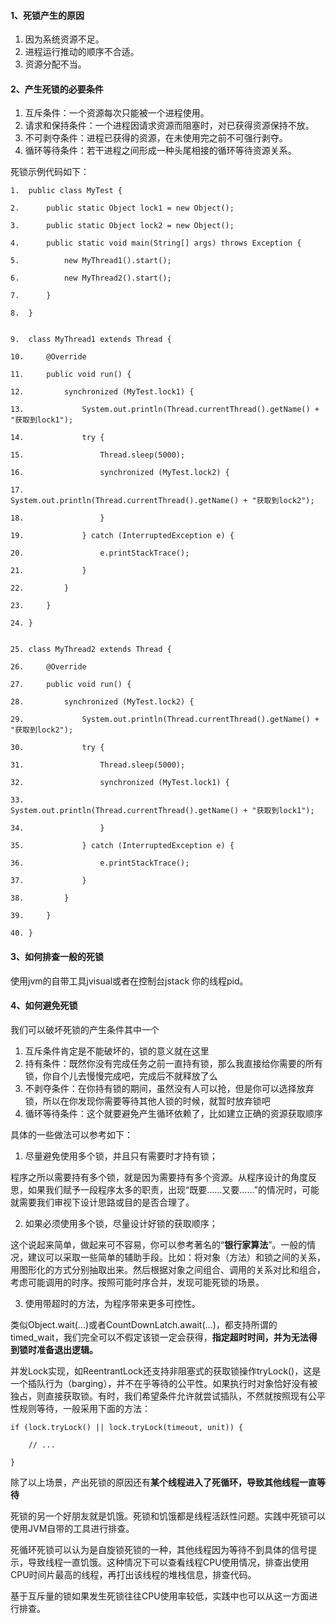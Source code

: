 #### 1、死锁产生的原因

1. 因为系统资源不足。
2. 进程运行推动的顺序不合适。
3. 资源分配不当。



#### 2、产生死锁的必要条件

1. 互斥条件：一个资源每次只能被一个进程使用。
2. 请求和保持条件：一个进程因请求资源而阻塞时，对已获得资源保持不放。
3. 不可剥夺条件：进程已获得的资源，在未使用完之前不可强行剥夺。
4. 循环等待条件：若干进程之间形成一种头尾相接的循环等待资源关系。



死锁示例代码如下：

```
1.  public class MyTest {  

2.      public static Object lock1 = new Object();  

3.      public static Object lock2 = new Object();  

4.      public static void main(String[] args) throws Exception {  

5.          new MyThread1().start();  

6.          new MyThread2().start();  

7.      }  

8.  }  


9.  class MyThread1 extends Thread {  

10.     @Override  

11.     public void run() {  

12.         synchronized (MyTest.lock1) {  

13.             System.out.println(Thread.currentThread().getName() + "获取到lock1");  

14.             try {  

15.                 Thread.sleep(5000);  

16.                 synchronized (MyTest.lock2) {  

17.                     System.out.println(Thread.currentThread().getName() + "获取到lock2");  

18.                 }  

19.             } catch (InterruptedException e) {  

20.                 e.printStackTrace();  

21.             }  

22.         }  

23.     }  

24. }  


25. class MyThread2 extends Thread {  

26.     @Override  

27.     public void run() {  

28.         synchronized (MyTest.lock2) {  

29.             System.out.println(Thread.currentThread().getName() + "获取到lock2");  

30.             try {  

31.                 Thread.sleep(5000);  

32.                 synchronized (MyTest.lock1) {  

33.                     System.out.println(Thread.currentThread().getName() + "获取到lock1");  

34.                 }  

35.             } catch (InterruptedException e) {  

36.                 e.printStackTrace();  

37.             }  

38.         }  

39.     }  

40. }  
```



#### 3、如何排查一般的死锁

使用jvm的自带工具jvisual或者在控制台jstack 你的线程pid。



#### 4、如何避免死锁

我们可以破坏死锁的产生条件其中一个

1. 互斥条件肯定是不能破坏的，锁的意义就在这里
2. 持有条件：既然你没有完成任务之前一直持有锁，那么我直接给你需要的所有锁，你自个儿去慢慢完成吧，完成后不就释放了么
3. 不剥夺条件：在你持有锁的期间，虽然没有人可以抢，但是你可以选择放弃锁，所以在你发现你需要等待其他人锁的时候，就暂时放弃锁吧
4. 循环等待条件：这个就要避免产生循环依赖了，比如建立正确的资源获取顺序



具体的一些做法可以参考如下：

1. 尽量避免使用多个锁，并且只有需要时才持有锁；

程序之所以需要持有多个锁，就是因为需要持有多个资源。从程序设计的角度反思，如果我们赋予一段程序太多的职责，出现“既要……又要……”的情况时，可能就需要我们审视下设计思路或目的是否合理了。



2. 如果必须使用多个锁，尽量设计好锁的获取顺序；

这个说起来简单，做起来可不容易，你可以参考著名的“**银行家算法**”。一般的情况，建议可以采取一些简单的辅助手段。比如：将对象（方法）和锁之间的关系，用图形化的方式分别抽取出来。然后根据对象之间组合、调用的关系对比和组合，考虑可能调用的时序。按照可能时序合并，发现可能死锁的场景。



3. 使用带超时的方法，为程序带来更多可控性。

类似Object.wait(...)或者CountDownLatch.await(...)，都支持所谓的timed_wait，我们完全可以不假定该锁一定会获得，**指定超时时间，并为无法得到锁时准备退出逻辑。**

并发Lock实现，如ReentrantLock还支持非阻塞式的获取锁操作tryLock()，这是一个插队行为（barging），并不在乎等待的公平性。如果执行时对象恰好没有被独占，则直接获取锁。有时，我们希望条件允许就尝试插队，不然就按照现有公平性规则等待，一般采用下面的方法：

```
if (lock.tryLock() || lock.tryLock(timeout, unit)) {

    // ...

}
```



除了以上场景，产出死锁的原因还有**某个线程进入了死循环，导致其他线程一直等待**

死锁的另一个好朋友就是饥饿。死锁和饥饿都是线程活跃性问题。实践中死锁可以使用JVM自带的工具进行排查。

死循环死锁可以认为是自旋锁死锁的一种，其他线程因为等待不到具体的信号提示，导致线程一直饥饿。这种情况下可以查看线程CPU使用情况，排查出使用CPU时间片最高的线程，再打出该线程的堆栈信息，排查代码。

基于互斥量的锁如果发生死锁往往CPU使用率较低，实践中也可以从这一方面进行排查。